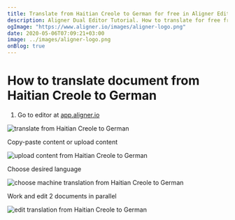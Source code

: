 ```yaml
---
title: Translate from Haitian Creole to German for free in Aligner Editor
description: Aligner Dual Editor Tutorial. How to translate for free from Haitian Creole to German. Aligner is multilingual document management platform. 
ogImage: "https://www.aligner.io/images/aligner-logo.png"
date: 2020-05-06T07:09:21+03:00
image: ../images/aligner-logo.png
onBlog: true
---
```


# How to translate document from Haitian Creole to German

1. Go to editor at [app.aligner.io](https://app.aligner.io "Aligner App web page")

![translate from Haitian Creole to German](../aligner-blank-editor.png "translate from Haitian Creole to German")

Copy-paste content or upload content

![upload content from Haitian Creole to German](../aligner-uploaded-document.png "upload content from Haitian Creole to German")

Choose desired language

![choose machine translation from Haitian Creole to German](../aligner-language-dropdown.png "choose machine translation from Haitian Creole to German")

Work and edit 2 documents in parallel

![edit translation from Haitian Creole to German](../aligner-double-sitded-editor.png "edit translation from Haitian Creole to German")

